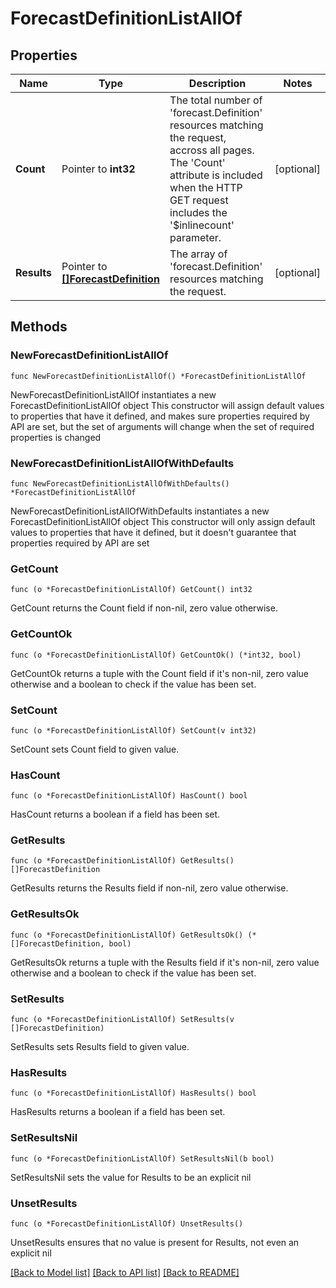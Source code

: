 # ForecastDefinitionListAllOf

## Properties

Name | Type | Description | Notes
------------ | ------------- | ------------- | -------------
**Count** | Pointer to **int32** | The total number of &#39;forecast.Definition&#39; resources matching the request, accross all pages. The &#39;Count&#39; attribute is included when the HTTP GET request includes the &#39;$inlinecount&#39; parameter. | [optional] 
**Results** | Pointer to [**[]ForecastDefinition**](ForecastDefinition.md) | The array of &#39;forecast.Definition&#39; resources matching the request. | [optional] 

## Methods

### NewForecastDefinitionListAllOf

`func NewForecastDefinitionListAllOf() *ForecastDefinitionListAllOf`

NewForecastDefinitionListAllOf instantiates a new ForecastDefinitionListAllOf object
This constructor will assign default values to properties that have it defined,
and makes sure properties required by API are set, but the set of arguments
will change when the set of required properties is changed

### NewForecastDefinitionListAllOfWithDefaults

`func NewForecastDefinitionListAllOfWithDefaults() *ForecastDefinitionListAllOf`

NewForecastDefinitionListAllOfWithDefaults instantiates a new ForecastDefinitionListAllOf object
This constructor will only assign default values to properties that have it defined,
but it doesn't guarantee that properties required by API are set

### GetCount

`func (o *ForecastDefinitionListAllOf) GetCount() int32`

GetCount returns the Count field if non-nil, zero value otherwise.

### GetCountOk

`func (o *ForecastDefinitionListAllOf) GetCountOk() (*int32, bool)`

GetCountOk returns a tuple with the Count field if it's non-nil, zero value otherwise
and a boolean to check if the value has been set.

### SetCount

`func (o *ForecastDefinitionListAllOf) SetCount(v int32)`

SetCount sets Count field to given value.

### HasCount

`func (o *ForecastDefinitionListAllOf) HasCount() bool`

HasCount returns a boolean if a field has been set.

### GetResults

`func (o *ForecastDefinitionListAllOf) GetResults() []ForecastDefinition`

GetResults returns the Results field if non-nil, zero value otherwise.

### GetResultsOk

`func (o *ForecastDefinitionListAllOf) GetResultsOk() (*[]ForecastDefinition, bool)`

GetResultsOk returns a tuple with the Results field if it's non-nil, zero value otherwise
and a boolean to check if the value has been set.

### SetResults

`func (o *ForecastDefinitionListAllOf) SetResults(v []ForecastDefinition)`

SetResults sets Results field to given value.

### HasResults

`func (o *ForecastDefinitionListAllOf) HasResults() bool`

HasResults returns a boolean if a field has been set.

### SetResultsNil

`func (o *ForecastDefinitionListAllOf) SetResultsNil(b bool)`

 SetResultsNil sets the value for Results to be an explicit nil

### UnsetResults
`func (o *ForecastDefinitionListAllOf) UnsetResults()`

UnsetResults ensures that no value is present for Results, not even an explicit nil

[[Back to Model list]](../README.md#documentation-for-models) [[Back to API list]](../README.md#documentation-for-api-endpoints) [[Back to README]](../README.md)


